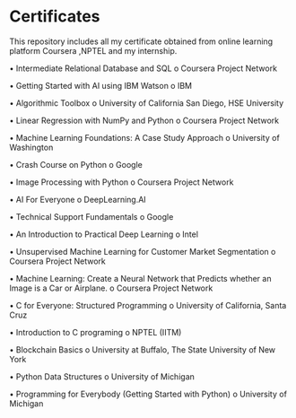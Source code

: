 # Certificates
 This repository includes all my certificate obtained from online learning platform Coursera ,NPTEL and my internship.
 
• Intermediate Relational Database and SQL 
o Coursera Project Network

• Getting Started with AI using IBM Watson 
o IBM 

• Algorithmic Toolbox 
o University of California San Diego, HSE University 

• Linear Regression with NumPy and Python 
o Coursera Project Network 

• Machine Learning Foundations: A Case Study Approach 
o University of Washington 

• Crash Course on Python 
o Google 

• Image Processing with Python 
o Coursera Project Network 

• AI For Everyone 
o DeepLearning.AI 

• Technical Support Fundamentals 
o Google 

• An Introduction to Practical Deep Learning 
o Intel 

• Unsupervised Machine Learning for Customer Market Segmentation 
o Coursera Project Network 

• Machine Learning: Create a Neural Network that Predicts whether an Image is a Car or Airplane. 
o Coursera Project Network 

• C for Everyone: Structured Programming 
o University of California, Santa Cruz 

• Introduction to C programing 
o NPTEL (IITM) 

• Blockchain Basics 
o University at Buffalo, The State University of New York 

• Python Data Structures 
o University of Michigan 

• Programming for Everybody (Getting Started with Python) 
o University of Michigan
